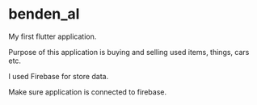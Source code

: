 # benden_al
My first flutter application. 

Purpose of this application is buying and selling used items, things, cars etc.

I used Firebase for store data.

Make sure application is connected to firebase.
